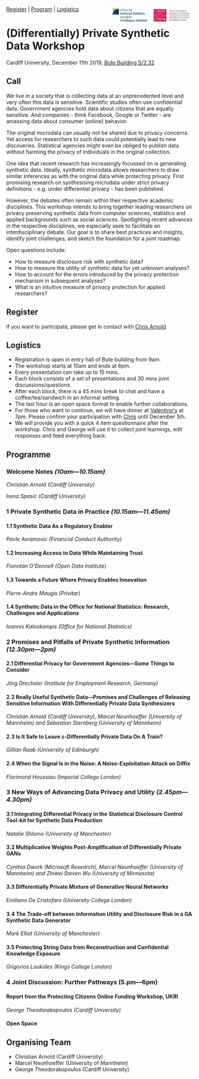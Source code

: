 <a href="#register">Register</a> | <a href="#program">Program</a> | <a href="#logistics">Logistics</a>
<img src="DIRI_LOGO.jpg" alt="DIRI" height="50" align="right"><img src="ONS_RGB_Bilingual.jpg" alt="ONS" height="50" align="right"> 
# (Differentially) Private Synthetic Data Workshop 
Cardiff University, December 11th 2019,  [Bute Building S/2.32](https://www.google.co.uk/maps/dir//51.486654,-3.182173/@51.4867517,-3.1796604,17z)


## Call
We live in a society that is collecting data at an unprecedented level and very often this data is sensitive. Scientific studies often use confidential data. Government agencies hold data about citizens that are equally sensitive. And companies - think Facebook, Google or Twitter - are amassing data about consumer (online) behavior.

The original microdata can usually not be shared due to privacy concerns. Yet access for researchers to such data could potentially lead to new discoveries.  Statistical agencies might even be obliged to publish data without harming the privacy of individuals in the original collection.

One idea that recent research has increasingly focussed on is generating synthetic data. Ideally, synthetic microdata allows researchers to draw similar inferences as with the original data while protecting privacy. First promising research on synthesising microdata under strict privacy definitions - e.g. under differential privacy - has been published.

However, the debates often remain within their respective academic disciplines. This workshop intends to bring together leading researchers on privacy preserving synthetic data from computer sciences, statistics and applied backgrounds such as social sciences. Spotlighting recent advances in the respective disciplines, we especially seek to facilitate an interdisciplinary debate. Our goal is to share best practices and insights, identify joint challenges, and sketch the foundation for a joint roadmap.

Open questions include:
- How to measure disclosure risk with synthetic data?
- How to measure the utility of synthetic data for yet unknown analyses?
- How to account for the errors introduced by the privacy protection mechanism in subsequent analyses?
- What is an intuitive measure of privacy protection for applied researchers?

## Register
If you want to participate, please get in contact with [Chris Arnold](https://www.cardiff.ac.uk/people/view/994654-arnold-christian)

## Logistics
* Registration is open in entry hall of Bute building from 9am.
* The workshop starts at 10am and ends at 6pm.
* Every presentation can take up to 15 mins.
* Each block consists of a set of presentations and 30 mins joint discussions/questions.
* After each block, there is a 45 mins break to chat and have a coffee/tea/sandwich in an informal setting.
* The last hour is an open space format to enable further collaborations.
* For those who want to continue, we will have dinner at [Valentino's](https://www.valentinocardiff.com/) at 7pm. Please confirm your participation with [Chris](mailto:arnoldc6@cardiff.ac.uk) until December 5th.
* We will provide you with a quick 4 item questionnaire after the workshop. Chris and George will use it to collect joint learnings, edit responses and feed everything back.



## Programme

### Welcome Notes *(10am&mdash;10.15am)*

*Christian Arnold (Cardiff University)*

*Irena Spasić (Cardiff University)*

### 1 Private Synthetic Data in Practice *(10.15am&mdash;11.45am)*


#### 1.1 Synthetic Data As a Regulatory Enabler
*Pavle Avramovic (Financial Conduct Authority)*

#### 1.2 Increasing Access to Data While Maintaining Trust
*Fionntán O'Donnell (Open Data Institute)*

#### 1.3 Towards a Future Where Privacy Enables Innovation
*Pierre-Andre Maugis (Privitar)*

#### 1.4 Synthetic Data in the Office for National Statistics: Research, Challenges and Applications
*Ioannis Kaloskampis (Office for National Statistics)*

### 2 Promises and Pitfalls of Private Synthetic Information *(12.30pm&mdash;2pm)*

#### 2.1 Differential Privacy for Government Agencies&mdash;Some Things to Consider
*Jörg Drechsler (Institute for Employment Research, Germany)*

#### 2.2 Really Useful Synthetic Data&mdash;Promises and Challenges of Releasing Sensitive Information With Differentially Private Data Synthesizers
*Christian Arnold (Cardiff University), Marcel Neunhoeffer (University of Mannheim) and Sebastian Sternberg (University of Mannheim)*

#### 2.3 Is It Safe to Leave &epsilon;-Differentially Private Data On A Train?
*Gillian Raab (University of Edinburgh)*

#### 2.4 When the Signal Is in the Noise: A Noise-Exploitation Attack on Diffix
*Florimond Houssiau (Imperial College London)*

### 3 New Ways of Advancing Data Privacy and Utility *(2.45pm&mdash;4.30pm)*

#### 3.1 Integrating Differential Privacy in the Statistical Disclosure Control Tool-kit for Synthetic Data Production
*Natalie Shlomo (University of Manchester)*

#### 3.2 Multiplicative Weights Post-Amplification of Differentially Private GANs
*Cynthia Dwork (Microsoft Research), Marcel Neunhoeffer (University of Mannheim) and Zhiwei Steven Wu (University of Minnesota)*

#### 3.3 Differentially Private Mixture of Generative Neural Networks
*Emiliano De Cristofaro (University College London)*


#### 3.4 The Trade-off between Information Utility and Disclosure Risk in a GA Synthetic Data Generator
*Mark Elliot (University of Manchester)*


#### 3.5 Protecting String Data from Reconstruction and Confidential Knowledge Exposure
*Grigorios Loukides (Kings College London)*


### 4 Joint Discussion: Further Pathways (5.pm&mdash;6pm)

#### Report from the Protecting Citizens Online Funding Workshop, UKRI
*George Theodorakopoulos (Cardiff University)*

#### Open Space


## Organising Team 
- Christian Arnold (Cardiff University)
- Marcel Neunhoeffer (University of Mannheim)
- George Theodorakopoulos (Cardiff University)
